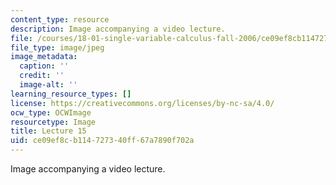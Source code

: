 ```yaml
---
content_type: resource
description: Image accompanying a video lecture.
file: /courses/18-01-single-variable-calculus-fall-2006/ce09ef8cb114727340ff67a7890f702a_lec15.jpg
file_type: image/jpeg
image_metadata:
  caption: ''
  credit: ''
  image-alt: ''
learning_resource_types: []
license: https://creativecommons.org/licenses/by-nc-sa/4.0/
ocw_type: OCWImage
resourcetype: Image
title: Lecture 15
uid: ce09ef8c-b114-7273-40ff-67a7890f702a
---
```

Image accompanying a video lecture.